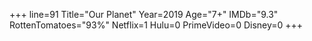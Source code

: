 +++
line=91
Title="Our Planet"
Year=2019
Age="7+"
IMDb="9.3"
RottenTomatoes="93%"
Netflix=1
Hulu=0
PrimeVideo=0
Disney=0
+++

